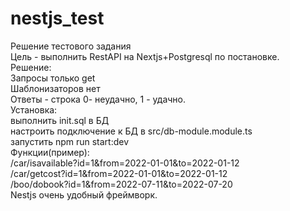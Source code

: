 # nestjs_test
Решение тестового задания<br>
Цель - выполнить RestAPI на Nextjs+Postgresql по постановке.<br>
Решение:<br>
  Запросы только get<br>
  Шаблонизаторов нет<br>
  Ответы - строка 0- неудачно, 1 - удачно.<br>
Установка:<br>
  выполнить init.sql в БД<br>
  настроить подключение к БД в src/db-module.module.ts<br>
  запустить npm run start:dev<br>
Функции(пример):<br>
  /car/isavailable?id=1&from=2022-01-01&to=2022-01-12<br>
  /car/getcost?id=1&from=2022-01-01&to=2022-01-12<br>
  /boo/dobook?id=1&from=2022-07-11&to=2022-07-20<br>
Nestjs очень удобный фреймворк.
